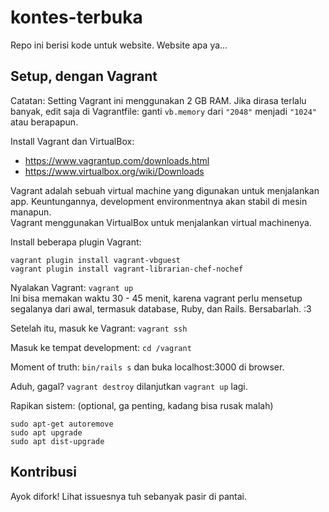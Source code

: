 # kontes-terbuka
Repo ini berisi kode untuk website. Website apa ya...

## Setup, dengan Vagrant
Catatan: Setting Vagrant ini menggunakan 2 GB RAM. Jika dirasa terlalu banyak,
edit saja di Vagrantfile: ganti `vb.memory` dari `"2048"` menjadi `"1024"` atau
berapapun.

Install Vagrant dan VirtualBox:
- https://www.vagrantup.com/downloads.html
- https://www.virtualbox.org/wiki/Downloads

Vagrant adalah sebuah virtual machine yang digunakan untuk menjalankan app.
Keuntungannya, development environmentnya akan stabil di mesin manapun.  
Vagrant menggunakan VirtualBox untuk menjalankan virtual machinenya.

Install beberapa plugin Vagrant:
```
vagrant plugin install vagrant-vbguest
vagrant plugin install vagrant-librarian-chef-nochef
```

Nyalakan Vagrant: `vagrant up`  
Ini bisa memakan waktu 30 - 45 menit, karena vagrant perlu mensetup segalanya
dari awal, termasuk database, Ruby, dan Rails. Bersabarlah. :3

Setelah itu, masuk ke Vagrant: `vagrant ssh`

Masuk ke tempat development: `cd /vagrant`

Moment of truth: `bin/rails s` dan buka localhost:3000 di browser.

Aduh, gagal? `vagrant destroy` dilanjutkan `vagrant up` lagi.

Rapikan sistem: (optional, ga penting, kadang bisa rusak malah)
```
sudo apt-get autoremove
sudo apt upgrade
sudo apt dist-upgrade
```

## Kontribusi
Ayok difork! Lihat issuesnya tuh sebanyak pasir di pantai.
